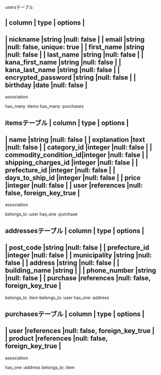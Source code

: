 usersテーブル

| column                | type      | options                      |
--------------------------------------------------------------------
| nickname              |string     |null: false                   |
| email                 |string     |null: false, unique: true     |
| first_name            |string     |null: false                   |
| last_name             |string     |null: false                   |
| kana_first_name       |string     |null: false                   |
| kana_last_name        |string     |null: false                   |
| encrypted_password    |string     |null: false                   |
| birthday              |date       |null: false                   |
--------------------------------------------------------------------

association

has_many :items
has_many :purchases

itemsテーブル
| column                | type      | options                       |
---------------------------------------------------------------------
| name                  |string      |null: false                   |
| explanation           |text        |null: false                   |
| category_id           |integer     |null: false                   |
| commodity_condition_id|integer     |null: false                   |
| shipping_charges_id   |integer     |null: false                   |
| prefecture_id         |integer     |null: false                   |
| days_to_ship_id       |integer     |null: false                   |
| price                 |integer     |null: false                   |
| user                  |references  |null: false, foreign_key_true |
---------------------------------------------------------------------


association

belongs_to :user
has_one :purchase




addressesテーブル
| column                | type      | options                       |
---------------------------------------------------------------------
| post_code             |string     |null: false                    |
| prefecture_id         |integer    |null: false                    |
| municipality          |string     |null: false                    |
| address               |string     |null: false                    |
| building_name         |string     |                               |
| phone_number          |string     |null: false                    | 
| purchase              |references |null: false, foreign_key_true  |
---------------------------------------------------------------------

belongs_to :item
belongs_to :user
has_one :address


purchasesテーブル
| column                | type      | options                       |
---------------------------------------------------------------------
| user                  |references  |null: false, foreign_key_true |        
| product               |references  |null: false, foreign_key_true |
---------------------------------------------------------------------

association

has_one :address
belongs_to :item

